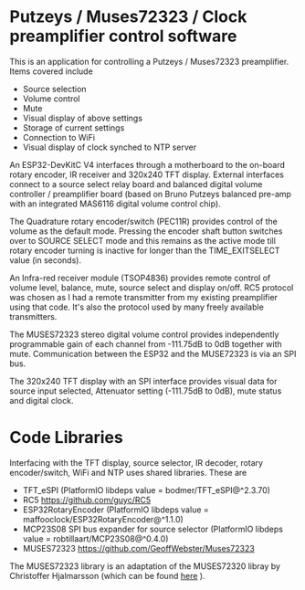 Putzeys / Muses72323 / Clock preamplifier control software
===================================

This is an application for controlling a Putzeys / Muses72323 preamplifier. Items covered include
*  Source selection
*  Volume control
*  Mute
*  Visual display of above settings
*  Storage of current settings
*  Connection to WiFi
*  Visual display of clock synched to NTP server

An ESP32-DevKitC V4 interfaces through a motherboard to the on-board rotary encoder, IR receiver and 320x240 TFT display. External interfaces connect to a source select relay board and balanced digital volume controller / preamplifier board (based on Bruno Putzeys balanced pre-amp with an integrated MAS6116 digital volume control chip).

The Quadrature rotary encoder/switch (PEC11R) provides control of the volume as the default mode. Pressing the encoder shaft button switches over to SOURCE SELECT mode and this remains as the active mode till rotary encoder turning is inactive for longer than the TIME_EXITSELECT value (in seconds).

An Infra-red receiver module (TSOP4836) provides remote control of volume level, balance, mute, source select and display on/off. RC5 protocol was chosen as I had a remote transmitter from my existing preamplifier using that code. It's also the protocol used by many freely available transmitters.

The MUSES72323 stereo digital volume control provides independently programmable gain of each channel from -111.75dB to 0dB together with mute. Communication between the ESP32 and the MUSE72323 is via an SPI bus.

The 320x240 TFT display with an SPI interface provides visual data for source input selected, Attenuator setting (-111.75dB to 0dB), mute status and digital clock.

Code Libraries
=================
Interfacing with the TFT display, source selector, IR decoder, rotary encoder/switch, WiFi and NTP uses shared libraries. These are
* TFT_eSPI (PlatformIO libdeps value = bodmer/TFT_eSPI@^2.3.70)
* RC5    https://github.com/guyc/RC5
* ESP32RotaryEncoder (PlatformIO libdeps value = maffooclock/ESP32RotaryEncoder@^1.1.0)
* MCP23S08 SPI bus expander for source selector (PlatformIO libdeps value = robtillaart/MCP23S08@^0.4.0)
* MUSES72323    https://github.com/GeoffWebster/Muses72323

The MUSES72323 library is an adaptation of the MUSES72320 libray by Christoffer Hjalmarsson (which can be found [here](https://github.com/qhris/Muses72320) ).
